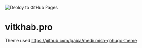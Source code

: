 ![Deploy to GitHub Pages](https://github.com/vitkhab/vitkhab.pro/workflows/Deploy%20to%20GitHub%20Pages/badge.svg)

# vitkhab.pro
Theme used https://github.com/lgaida/mediumish-gohugo-theme

